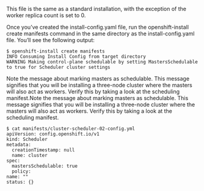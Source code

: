 This file is the same as a standard installation, with the exception of the worker replica count is set to 0.

Once you’ve created the install-config.yaml file, run the openshift-install create manifests command in the same directory as the install-config.yaml file. You’ll see the following output:

```
$ openshift-install create manifests
INFO Consuming Install Config from target directory
WARNING Making control-plane schedulable by setting MastersSchedulable to true for Scheduler cluster settings
```

Note the message about marking masters as schedulable. This message signifies that you will be installing a three-node cluster where the masters will also act as workers. Verify this by taking a look at the scheduling manifest.Note the message about marking masters as schedulable. This message signifies that you will be installing a three-node cluster where the masters will also act as workers. Verify this by taking a look at the scheduling manifest.

```
$ cat manifests/cluster-scheduler-02-config.yml
apiVersion: config.openshift.io/v1
kind: Scheduler
metadata:
  creationTimestamp: null
  name: cluster
spec:
  mastersSchedulable: true
  policy:
name: ""
status: {}
```



